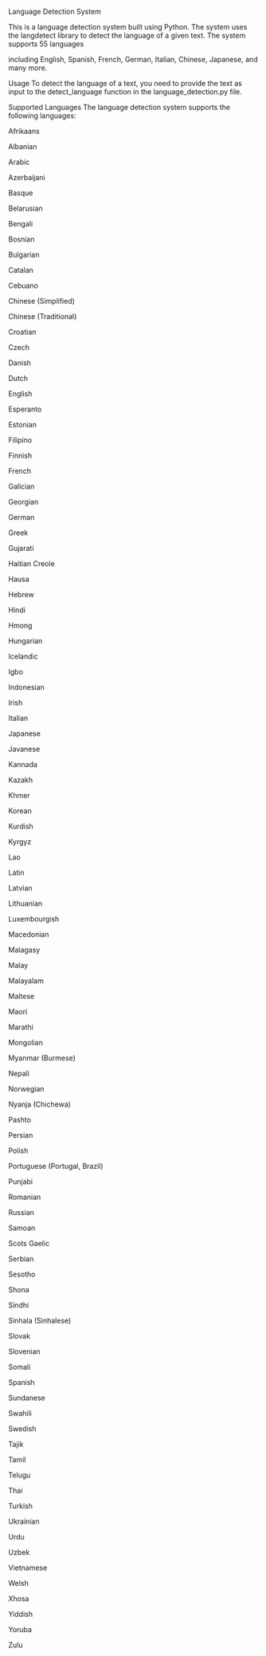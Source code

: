 Language Detection System

This is a language detection system built using Python. The system uses the langdetect library to detect the language of a given text. The system supports 55 languages 

including English, Spanish, French, German, Italian, Chinese, Japanese, and many more.


Usage
To detect the language of a text, you need to provide the text as input to the detect_language function in the language_detection.py file.

Supported Languages
The language detection system supports the following languages:

Afrikaans

Albanian

Arabic

Azerbaijani

Basque

Belarusian

Bengali

Bosnian

Bulgarian

Catalan

Cebuano

Chinese (Simplified)

Chinese (Traditional)

Croatian

Czech

Danish

Dutch

English

Esperanto

Estonian

Filipino

Finnish

French

Galician

Georgian

German

Greek

Gujarati

Haitian Creole

Hausa

Hebrew

Hindi

Hmong

Hungarian

Icelandic

Igbo

Indonesian

Irish

Italian

Japanese

Javanese

Kannada

Kazakh

Khmer

Korean

Kurdish

Kyrgyz

Lao

Latin

Latvian

Lithuanian

Luxembourgish

Macedonian

Malagasy

Malay

Malayalam

Maltese

Maori

Marathi

Mongolian

Myanmar (Burmese)

Nepali

Norwegian

Nyanja (Chichewa)

Pashto

Persian

Polish

Portuguese (Portugal, Brazil)

Punjabi

Romanian

Russian

Samoan

Scots Gaelic

Serbian

Sesotho

Shona

Sindhi

Sinhala (Sinhalese)

Slovak

Slovenian

Somali

Spanish

Sundanese

Swahili

Swedish

Tajik

Tamil

Telugu

Thai

Turkish

Ukrainian

Urdu

Uzbek

Vietnamese

Welsh

Xhosa

Yiddish

Yoruba

Zulu


